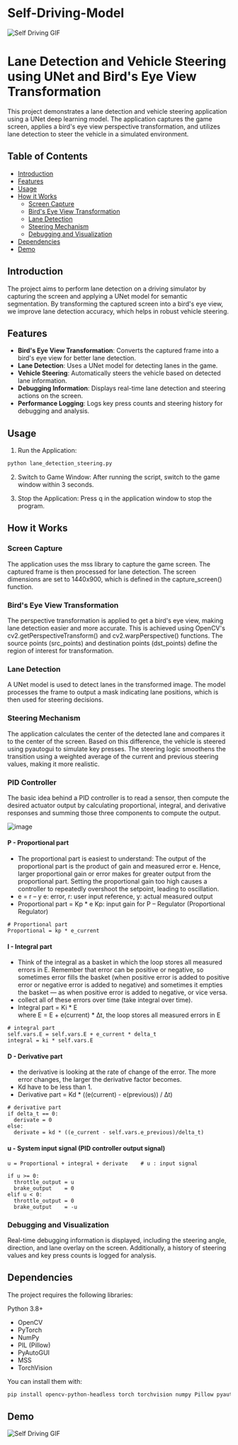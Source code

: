 # Self-Driving-Model

![Self Driving GIF](https://github.com/AnshChoudhary/Self-Driving-Model/blob/main/self-driving-curve-trim.gif)

# Lane Detection and Vehicle Steering using UNet and Bird's Eye View Transformation

This project demonstrates a lane detection and vehicle steering application using a UNet deep learning model. The application captures the game screen, applies a bird's eye view perspective transformation, and utilizes lane detection to steer the vehicle in a simulated environment.

## Table of Contents
- [Introduction](#introduction)
- [Features](#features)
- [Usage](#usage)
- [How it Works](#how-it-works)
  - [Screen Capture](#screen-capture)
  - [Bird's Eye View Transformation](#birds-eye-view-transformation)
  - [Lane Detection](#lane-detection)
  - [Steering Mechanism](#steering-mechanism)
  - [Debugging and Visualization](#debugging-and-visualization)
- [Dependencies](#dependencies)
- [Demo](#demo)

## Introduction

The project aims to perform lane detection on a driving simulator by capturing the screen and applying a UNet model for semantic segmentation. By transforming the captured screen into a bird's eye view, we improve lane detection accuracy, which helps in robust vehicle steering.

## Features

- **Bird's Eye View Transformation**: Converts the captured frame into a bird's eye view for better lane detection.
- **Lane Detection**: Uses a UNet model for detecting lanes in the game.
- **Vehicle Steering**: Automatically steers the vehicle based on detected lane information.
- **Debugging Information**: Displays real-time lane detection and steering actions on the screen.
- **Performance Logging**: Logs key press counts and steering history for debugging and analysis.

## Usage
1. Run the Application:
```bash
python lane_detection_steering.py
```

2. Switch to Game Window:
After running the script, switch to the game window within 3 seconds.

3. Stop the Application:
Press q in the application window to stop the program.

## How it Works

### Screen Capture
The application uses the mss library to capture the game screen. The captured frame is then processed for lane detection. The screen dimensions are set to 1440x900, which is defined in the capture_screen() function.

### Bird's Eye View Transformation
The perspective transformation is applied to get a bird's eye view, making lane detection easier and more accurate. This is achieved using OpenCV's cv2.getPerspectiveTransform() and cv2.warpPerspective() functions. The source points (src_points) and destination points (dst_points) define the region of interest for transformation.

### Lane Detection
A UNet model is used to detect lanes in the transformed image. The model processes the frame to output a mask indicating lane positions, which is then used for steering decisions.

### Steering Mechanism
The application calculates the center of the detected lane and compares it to the center of the screen. Based on this difference, the vehicle is steered using pyautogui to simulate key presses. The steering logic smoothens the transition using a weighted average of the current and previous steering values, making it more realistic.

### PID Controller

The basic idea behind a PID controller is to read a sensor, then compute the desired actuator output by calculating proportional, integral, and derivative responses and summing those three components to compute the output.

![image](https://user-images.githubusercontent.com/59261333/73613652-94495680-4600-11ea-9e6d-124fb5bfc188.png)

#### P - Proportional part
- The proportional part is easiest to understand: The output of the proportional part is the product of gain and measured error e. Hence, larger proportional gain or error makes for greater output from the proportional part. Setting the proportional gain too high causes a controller to repeatedly overshoot the setpoint, leading to oscillation.
- e = r – y
e: error,    r: user input reference,    y: actual measured output
- Proportional part = Kp * e
Kp: input gain for P – Regulator (Proportional Regulator)

```
# Proportional part
Proportional = kp * e_current
```

#### I - Integral part
- Think of the integral as a basket in which the loop stores all measured errors in E. Remember that error can be positive or negative, so sometimes error fills the basket (when positive error is added to positive error or negative error is added to negative) and sometimes it empties the basket — as when positive error is added to negative, or vice versa.
- collect all of these errors over time (take integral over time).
- Integral part = Ki * E  
  where E = E + e(current) * ∆t,         the loop stores all measured errors in E

```
# integral part
self.vars.E = self.vars.E + e_current * delta_t 
integral = ki * self.vars.E
```
#### D - Derivative part
- the derivative is looking at the rate of change of the error. The more error changes, the larger the derivative factor becomes.
- Kd have to be less than 1.
- Derivative part = Kd * ((e(current) - e(previous)) / ∆t)

```
# derivative part
if delta_t == 0:
  derivate = 0
else:
  derivate = kd * ((e_current - self.vars.e_previous)/delta_t)
```
#### u - System input signal (PID controller output signal)
```
u = Proportional + integral + derivate    # u : input signal

if u >= 0:
  throttle_output = u
  brake_output    = 0
elif u < 0:
  throttle_output = 0
  brake_output    = -u
```

### Debugging and Visualization
Real-time debugging information is displayed, including the steering angle, direction, and lane overlay on the screen. Additionally, a history of steering values and key press counts is logged for analysis.

## Dependencies
The project requires the following libraries:

Python 3.8+
- OpenCV
- PyTorch
- NumPy
- PIL (Pillow)
- PyAutoGUI
- MSS
- TorchVision

You can install them with:
```bash
pip install opencv-python-headless torch torchvision numpy Pillow pyautogui mss
```

## Demo
![Self Driving GIF](https://github.com/AnshChoudhary/Self-Driving-Model/blob/main/self-driving-curve-trim.gif)
